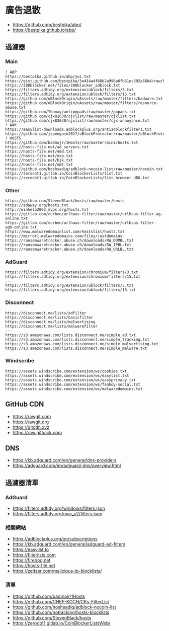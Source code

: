 # 廣告退散

- <https://github.com/bestpika/abp/>
- <https://bestpika.github.io/abp/>

## 過濾器

### Main

```
! ABP
https://bestpika.github.io/abp/yui.txt
https://gist.github.com/bestpika/5e414a4f60b2a996a6fb31ec592a56b4/raw/hide.txt
https://280blocker.net/files/280blocker_adblock.txt
https://filters.adtidy.org/extension/ublock/filters/3.txt
https://filters.adtidy.org/extension/ublock/filters/15.txt
https://github.com/uBlockOrigin/uAssets/raw/master/filters/badware.txt
https://github.com/uBlockOrigin/uAssets/raw/master/filters/resource-abuse.txt
https://github.com/Yhonay/antipopads/raw/master/popads.txt
https://github.com/cjx82630/cjxlist/raw/master/cjxlist.txt
https://github.com/cjx82630/cjxlist/raw/master/cjx-annoyance.txt
! AAK
https://easylist-downloads.adblockplus.org/antiadblockfilters.txt
https://github.com/jspenguin2017/uBlockProtector/raw/master/uBlockProtectorList.txt
! HOSTS
https://github.com/badmojr/1Hosts/raw/master/mini/hosts.txt
https://hosts-file.net/ad_servers.txt
https://hosts-file.net/emd.txt
https://hosts-file.net/exp.txt
https://hosts-file.net/hjk.txt
https://hosts-file.net/mmt.txt
https://github.com/hoshsadiq/adblock-nocoin-list/raw/master/nocoin.txt
https://zerodot1.gitlab.io/CoinBlockerLists/list.txt
https://zerodot1.gitlab.io/CoinBlockerLists/list_browser_UBO.txt
```

### Other

```
https://github.com/StevenBlack/hosts/raw/master/hosts
https://adaway.org/hosts.txt
http://winhelp2002.mvps.org/hosts.txt
https://gitlab.com/curben/urlhaus-filter/raw/master/urlhaus-filter-ag-online.txt
https://gitlab.com/curben/urlhaus-filter/raw/master/urlhaus-filter-agh-online.txt
https://www.malwaredomainlist.com/hostslist/hosts.txt
https://mirror1.malwaredomains.com/files/justdomains
https://ransomwaretracker.abuse.ch/downloads/RW_DOMBL.txt
https://ransomwaretracker.abuse.ch/downloads/RW_IPBL.txt
https://ransomwaretracker.abuse.ch/downloads/RW_URLBL.txt
```

### AdGuard

```
https://filters.adtidy.org/extension/chromium/filters/3.txt
https://filters.adtidy.org/extension/chromium/filters/15.txt
---
https://filters.adtidy.org/extension/ublock/filters/3.txt
https://filters.adtidy.org/extension/ublock/filters/15.txt
```

### Disconnect

```
https://disconnect.me/lists/adfilter
https://disconnect.me/lists/basicfilter
https://disconnect.me/lists/malvertising
https://disconnect.me/lists/malwarefilter
---
https://s3.amazonaws.com/lists.disconnect.me/simple_ad.txt
https://s3.amazonaws.com/lists.disconnect.me/simple_tracking.txt
https://s3.amazonaws.com/lists.disconnect.me/simple_malvertising.txt
https://s3.amazonaws.com/lists.disconnect.me/simple_malware.txt
```

### Windscribe

```
https://assets.windscribe.com/extension/ws/cookies.txt
https://assets.windscribe.com/extension/ws/easylist.txt
https://assets.windscribe.com/extension/ws/easyprivacy.txt
https://assets.windscribe.com/extension/ws/fanboy-social.txt
https://assets.windscribe.com/extension/ws/malwaredomains.txt
```

## GitHub CDN

- <https://rawgit.com>
- <https://rawgit.org>
- <https://gitcdn.xyz>
- <https://raw.githack.com>

## DNS

- <https://kb.adguard.com/en/general/dns-providers>
- <https://adguard.com/en/adguard-dns/overview.html>

## 過濾器清單

### AdGuard

- <https://filters.adtidy.org/windows/filters.json>
- <https://filters.adtidy.org/mac_v2/filters.json>

### 相關網站

- <https://adblockplus.org/en/subscriptions>
- <https://kb.adguard.com/en/general/adguard-ad-filters>
- <https://easylist.to>
- <https://filterlists.com>
- <https://firebog.net>
- <https://hosts-file.net>
- <https://zeltser.com/malicious-ip-blocklists/>

### 清單

- <https://github.com/badmojr/1Hosts>
- <https://github.com/CHEF-KOCH/CKs-FilterList>
- <https://github.com/hoshsadiq/adblock-nocoin-list>
- <https://github.com/notracking/hosts-blocklists>
- <https://github.com/StevenBlack/hosts>
- <https://zerodot1.gitlab.io/CoinBlockerListsWeb/>
